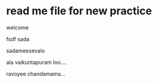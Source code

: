 # read me file for new practice

welcome

fsdf
sada

sadameesevalo

ala vaikuntapuram loo....

ravoyee chandamama...
